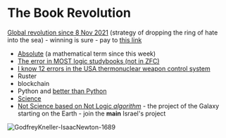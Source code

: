 # The Book Revolution

[Global revolution since 8 Nov 2021](https://science.vporton.name/2021/11/10/a-single-math-studybook-not-published-global-revolution-started-8-nov-2021/) (strategy of dropping the ring of hate into the sea) - winning is sure - pay to [this link](https://my.israelgives.org/en/join/GlobalRevolution)

* [Absolute](https://science.vporton.name/2021/11/06/absolute-logic-logic-without-axioms/) (a mathematical term since this week)
* [The error in MOST logic studybooks (not in ZFC)](https://science.vporton.name/2021/11/09/what-is-the-worlds-biggest-technical-security-issue/)
* [I know 12 errors in the USA thermonuclear weapon control system](https://science.vporton.name/2021/11/11/i-know-12-errors-in-the-usa-thermonuclear-weapon-control-system/)
* Ruster
* blockchain
* Python and [better than Python](https://good-tech-school.thinkific.com/courses/dforpython)
* [Science](https://science.vporton.name)
* [Not Science based on Not Logic _algorithm_](https://science.vporton.name/2021/11/10/a-single-math-studybook-not-published-global-revolution-started-8-nov-2021/) - the project of the Galaxy starting on the Earth - join the **main** Israel's project

![GodfreyKneller-IsaacNewton-1689](https://user-images.githubusercontent.com/2900574/141319631-29d516e9-4c21-48b5-8cde-9ccd431223b2.jpg)

